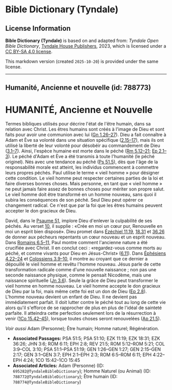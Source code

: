 # Bible Dictionary (Tyndale)

## License Information

**Bible Dictionary (Tyndale)** is based on and adapted from: _Tyndale Open Bible Dictionary_, [Tyndale House Publishers](https://tyndaleopenresources.com/), 2023, which is licensed under a [CC BY-SA 4.0 license](https://creativecommons.org/licenses/by-sa/4.0/legalcode.en).

This markdown version (created `2025-10-20`) is provided under the same license.



--------------------------------

## Humanité, Ancienne et nouvelle (id: 788773)

HUMANITÉ, Ancienne et Nouvelle
==============================

Termes bibliques utilisés pour décrire l'état de l'être humain, dans sa relation avec Christ. Les êtres humains sont créés à l'image de Dieu et sont faits pour avoir une communion avec lui ([Gn 1\.26–27](https://ref.ly/Gen1:26-Gen1:27)). Dieu a fait connaître à Adam et Ève sa volonté dans une situation spécifique ([2\.15–17](https://ref.ly/Gen2:15-Gen2:17)), mais ils ont utilisé la liberté de leur volonté pour désobéir au commandement de Dieu ([3\.1–7](https://ref.ly/Gen3:1-Gen3:7)). Ainsi, l'espèce humaine est morte dans le péché ([Rm 5\.12–21](https://ref.ly/Rom5:12-Rom5:21); [Ep 2\.1–3](https://ref.ly/Eph2:1-Eph2:3)). Le péché d'Adam et Ève a été transmis à toute l'humanité (le péché originel). Nés avec une tendance au péché ([Ps 51\.5](https://ref.ly/Ps51:5)), dès que l'âge de la responsabilité morale est atteint, les individus commencent à commettre leurs propres péchés. Paul utilise le terme « vieil homme » pour désigner cette condition. Le vieil homme peut respecter certaines parties de la loi et faire diverses bonnes choses. Mais personne, en tant que « vieil homme » ne peut jamais faire assez de bonnes choses pour mériter son propre salut. Le vieil homme doit être transformé en un homme nouveau, sans quoi il subira les conséquences de son péché. Seul Dieu peut opérer ce changement radical. Ce n'est que par la foi que les êtres humains peuvent accepter le don gracieux de Dieu.

David, dans le [Psaume 51](https://ref.ly/Ps51:1-Ps51:19), implore Dieu d'enlever la culpabilité de ses péchés. Au verset [10](https://ref.ly/Ps51:10), il supplie : «Crée en moi un cœur pur, Renouvelle en moi un esprit bien disposé». Dieu promet dans [Ézéchiel 11\.19](https://ref.ly/Ezek11:19), [18\.31](https://ref.ly/Ezek18:31) et [36\.26](https://ref.ly/Ezek36:26) de donner aux pécheurs repentants un cœur nouveau et un esprit nouveau. Dans [Romains 6\.5–11](https://ref.ly/Rom6:5-Rom6:11), Paul montre comment l'ancienne nature a été crucifiée avec Christ. Il en conclut ceci : «regardez\-vous comme morts au péché, et comme vivants pour Dieu en Jésus\-Christ» ([6\.11](https://ref.ly/Rom6:11)). Dans [Éphésiens 4\.22–24](https://ref.ly/Eph4:22-Eph4:24) et [Colossiens 3\.9–10](https://ref.ly/Col3:9-Col3:10), il montre au croyant que ce dernier a dépouillé le vieil homme et revêtu l'homme nouveau. Jésus parle de cette transformation radicale comme d'une nouvelle naissance ; non pas une seconde naissance physique, comme le pensait Nicodème, mais une naissance spirituelle ([Jn 3\.6](https://ref.ly/John3:6)). Seule la grâce de Dieu peut transformer le vieil homme en homme nouveau. Le vieil homme accepte le don gracieux de Dieu par la foi, mais même cette foi est un don de Dieu ([Ep 2\.8](https://ref.ly/Eph2:8)). L'homme nouveau devient un enfant de Dieu. Il ne devient pas immédiatement parfait. Il doit lutter contre le péché tout au long de cette vie alors qu'il s'efforce de se rapprocher de plus en plus de l'idéal de sainteté parfaite. Il atteindra cette perfection seulement lors de la résurrection à venir ([1Co 15\.42–45](https://ref.ly/1Cor15:42-1Cor15:45)), lorsque toutes choses seront renouvelées ([Ap 21\.5](https://ref.ly/Rev21:5)).

*Voir aussi* Adam (Personne); Être humain; Homme naturel; Régénération.

* **Associated Passages:** PSA 51:5; PSA 51:10; EZK 11:19; EZK 18:31; EZK 36:26; JHN 3:6; ROM 6:11; EPH 2:8; REV 21:5; ROM 5:12–ROM 5:21; COL 3:9–COL 3:10; PSA 51:1–PSA 51:19; GEN 1:26–GEN 1:27; GEN 2:15–GEN 2:17; GEN 3:1–GEN 3:7; EPH 2:1–EPH 2:3; ROM 6:5–ROM 6:11; EPH 4:22–EPH 4:24; 1CO 15:42–1CO 15:45
* **Associated Articles:** Adam (Personne) (ID: `695282@TyndaleBibleDictionary`); Homme Naturel (ou Animal) (ID: `788772@TyndaleBibleDictionary`); Être humain (ID: `788774@TyndaleBibleDictionary`)

